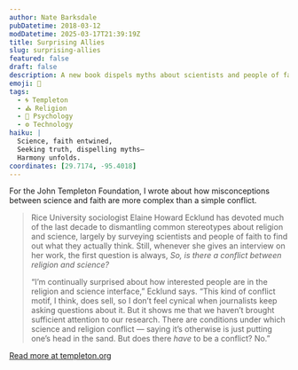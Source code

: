 ```yaml
---
author: Nate Barksdale
pubDatetime: 2018-03-12
modDatetime: 2025-03-17T21:39:19Z
title: Surprising Allies
slug: surprising-allies
featured: false
draft: false
description: A new book dispels myths about scientists and people of faith
emoji: 🤝
tags:
  - 🌀 Templeton
  - ⛪ Religion
  - 🧠 Psychology
  - ⚙️ Technology
haiku: |
  Science, faith entwined,  
  Seeking truth, dispelling myths—  
  Harmony unfolds.
coordinates: [29.7174, -95.4018]
---
```


For the John Templeton Foundation, I wrote about how misconceptions between science and faith are more complex than a simple conflict.

> Rice University sociologist Elaine Howard Ecklund has devoted much of the last decade to dismantling common stereotypes about religion and science, largely by surveying scientists and people of faith to find out what they actually think. Still, whenever she gives an interview on her work, the first question is always, _So, is there a conflict between religion and science?_
>
> “I’m continually surprised about how interested people are in the religion and science interface,” Ecklund says. “This kind of conflict motif, I think, does sell, so I don’t feel cynical when journalists keep asking questions about it. But it shows me that we haven’t brought sufficient attention to our research. There are conditions under which science and religion conflict — saying it’s otherwise is just putting one’s head in the sand. But does there _have_ to be a conflict? No.”

[Read more at templeton.org](https://www.templeton.org/news/surprising-allies)
